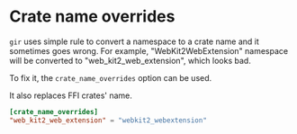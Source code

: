 # Crate name overrides

`gir` uses simple rule to convert a namespace to a crate name and it sometimes
goes wrong. For example, "WebKit2WebExtension" namespace will be converted to
"web_kit2_web_extension", which looks bad.

To fix it, the `crate_name_overrides` option can be used.

It also replaces FFI crates' name.

```toml
[crate_name_overrides]
"web_kit2_web_extension" = "webkit2_webextension"
```
